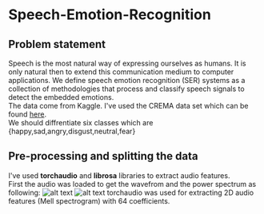 # Speech-Emotion-Recognition

## Problem statement

Speech is the most natural way of expressing ourselves as humans. It is only natural 
then to extend this communication medium to computer applications. We define 
speech emotion recognition (SER) systems as a collection of methodologies that 
process and classify speech signals to detect the embedded emotions.<br>
The data come from Kaggle. I've used the CREMA data set which can be found [here](https://link-url-here.org).<br>
We should diffrentiate six classes which are {happy,sad,angry,disgust,neutral,fear}

## Pre-processing and splitting the data

I've used **torchaudio** and **librosa** libraries to extract audio features.<br>
First the audio was loaded to get the wavefrom and the power spectrum as following:
![alt text]([http://url/to/img.png](https://github.com/AmrMomtaz/Speech-Emotion-Recognition/blob/main/Images/waveform.png))
![alt text]([http://url/to/img.png](https://github.com/AmrMomtaz/Speech-Emotion-Recognition/blob/main/Images/power_spectrum.png))
torchaudio was used for extracting 2D audio features (Mell spectrogram) with 64 coefficients. 
